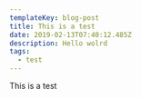 ```yaml
---
templateKey: blog-post
title: This is a test
date: 2019-02-13T07:40:12.485Z
description: Hello wolrd
tags:
  - test
---
```

This is a test
